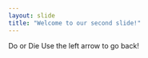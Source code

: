 ```yaml
---
layout: slide
title: "Welcome to our second slide!"
---
```

Do or Die
Use the left arrow to go back!
